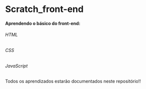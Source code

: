 # Scratch_front-end

#### Aprendendo o básico do front-end:
###### HTML
###### CSS
###### JavaScript

Todos os aprendizados estarão documentados neste repositório!!